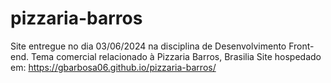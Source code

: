 # pizzaria-barros
 Site entregue no dia 03/06/2024 na disciplina de Desenvolvimento Front-end. Tema comercial relacionado à Pizzaria Barros, Brasilia
Site hospedado em: https://gbarbosa06.github.io/pizzaria-barros/